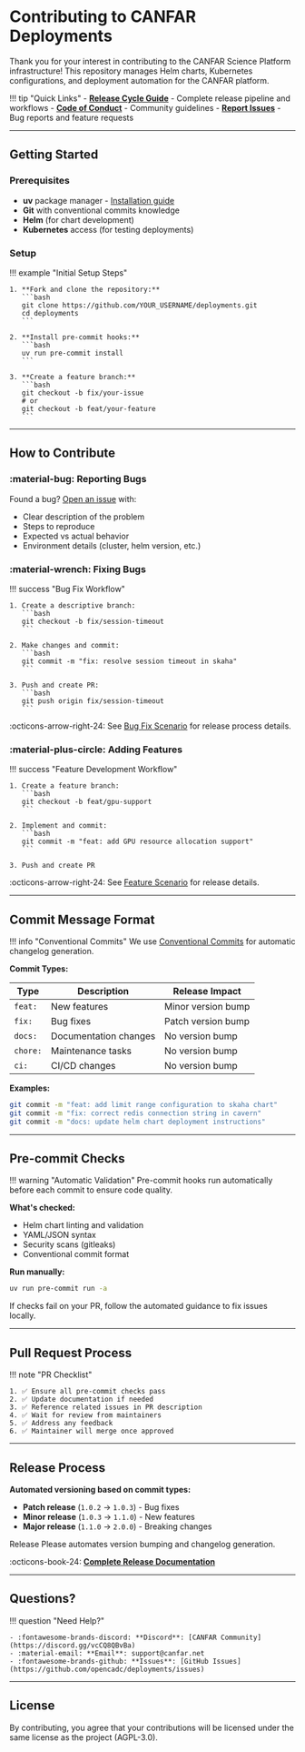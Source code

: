 # Contributing to CANFAR Deployments

Thank you for your interest in contributing to the CANFAR Science Platform infrastructure! This repository manages Helm charts, Kubernetes configurations, and deployment automation for the CANFAR platform.

!!! tip "Quick Links"
    - **[Release Cycle Guide](operations/release-cycle.md)** - Complete release pipeline and workflows
    - **[Code of Conduct](https://github.com/opencadc/.github/blob/main/CODE_OF_CONDUCT.md)** - Community guidelines
    - **[Report Issues](https://github.com/opencadc/deployments/issues)** - Bug reports and feature requests

---

## Getting Started

### Prerequisites

- **uv** package manager - [Installation guide](https://docs.astral.sh/uv/getting-started/installation/)
- **Git** with conventional commits knowledge
- **Helm** (for chart development)
- **Kubernetes** access (for testing deployments)

### Setup

!!! example "Initial Setup Steps"

    1. **Fork and clone the repository:**
       ```bash
       git clone https://github.com/YOUR_USERNAME/deployments.git
       cd deployments
       ```

    2. **Install pre-commit hooks:**
       ```bash
       uv run pre-commit install
       ```

    3. **Create a feature branch:**
       ```bash
       git checkout -b fix/your-issue
       # or
       git checkout -b feat/your-feature
       ```

---

## How to Contribute

### :material-bug: Reporting Bugs

Found a bug? [Open an issue](https://github.com/opencadc/deployments/issues/new) with:

- Clear description of the problem
- Steps to reproduce
- Expected vs actual behavior
- Environment details (cluster, helm version, etc.)

### :material-wrench: Fixing Bugs

!!! success "Bug Fix Workflow"

    1. Create a descriptive branch:
       ```bash
       git checkout -b fix/session-timeout
       ```

    2. Make changes and commit:
       ```bash
       git commit -m "fix: resolve session timeout in skaha"
       ```

    3. Push and create PR:
       ```bash
       git push origin fix/session-timeout
       ```

:octicons-arrow-right-24: See [Bug Fix Scenario](operations/release-cycle.md#scenario-1-fixing-a-bug) for release process details.

### :material-plus-circle: Adding Features

!!! success "Feature Development Workflow"

    1. Create a feature branch:
       ```bash
       git checkout -b feat/gpu-support
       ```

    2. Implement and commit:
       ```bash
       git commit -m "feat: add GPU resource allocation support"
       ```

    3. Push and create PR

:octicons-arrow-right-24: See [Feature Scenario](operations/release-cycle.md#scenario-2-adding-a-feature-for-next-release) for release details.

---

## Commit Message Format

!!! info "Conventional Commits"
    We use [Conventional Commits](https://www.conventionalcommits.org/) for automatic changelog generation.

**Commit Types:**

| Type | Description | Release Impact |
|------|-------------|----------------|
| `feat:` | New features | Minor version bump |
| `fix:` | Bug fixes | Patch version bump |
| `docs:` | Documentation changes | No version bump |
| `chore:` | Maintenance tasks | No version bump |
| `ci:` | CI/CD changes | No version bump |

**Examples:**

```bash
git commit -m "feat: add limit range configuration to skaha chart"
git commit -m "fix: correct redis connection string in cavern"
git commit -m "docs: update helm chart deployment instructions"
```

---

## Pre-commit Checks

!!! warning "Automatic Validation"
    Pre-commit hooks run automatically before each commit to ensure code quality.

**What's checked:**

- Helm chart linting and validation
- YAML/JSON syntax
- Security scans (gitleaks)
- Conventional commit format

**Run manually:**

```bash
uv run pre-commit run -a
```

If checks fail on your PR, follow the automated guidance to fix issues locally.

---

## Pull Request Process

!!! note "PR Checklist"

    1. ✅ Ensure all pre-commit checks pass
    2. ✅ Update documentation if needed
    3. ✅ Reference related issues in PR description
    4. ✅ Wait for review from maintainers
    5. ✅ Address any feedback
    6. ✅ Maintainer will merge once approved

---

## Release Process

**Automated versioning based on commit types:**

- **Patch release** (`1.0.2` → `1.0.3`) - Bug fixes
- **Minor release** (`1.0.3` → `1.1.0`) - New features
- **Major release** (`1.1.0` → `2.0.0`) - Breaking changes

Release Please automates version bumping and changelog generation.

:octicons-book-24: **[Complete Release Documentation](operations/release-cycle.md)**

---

## Questions?

!!! question "Need Help?"

    - :fontawesome-brands-discord: **Discord**: [CANFAR Community](https://discord.gg/vcCQ8QBvBa)
    - :material-email: **Email**: support@canfar.net
    - :fontawesome-brands-github: **Issues**: [GitHub Issues](https://github.com/opencadc/deployments/issues)

---

## License

By contributing, you agree that your contributions will be licensed under the same license as the project (AGPL-3.0).

